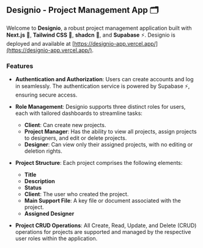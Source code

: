 ## Designio - Project Management App 🗂️

Welcome to **Designio**, a robust project management application built with **Next.js** 🚀, **Tailwind CSS** 🌊, **shadcn** 🎨, and **Supabase** ⚡️. Designio is deployed and available at [https://designio-app.vercel.app/](https://designio-app.vercel.app/).

### Features

- **Authentication and Authorization**: Users can create accounts and log in seamlessly. The authentication service is powered by Supabase ⚡️, ensuring secure access.

- **Role Management**: Designio supports three distinct roles for users, each with tailored dashboards to streamline tasks:
  - **Client**: Can create new projects.
  - **Project Manager**: Has the ability to view all projects, assign projects to designers, and edit or delete projects.
  - **Designer**: Can view only their assigned projects, with no editing or deletion rights.

- **Project Structure**: Each project comprises the following elements:
  - **Title**
  - **Description**
  - **Status**
  - **Client**: The user who created the project.
  - **Main Support File**: A key file or document associated with the project.
  - **Assigned Designer**

- **Project CRUD Operations**: All Create, Read, Update, and Delete (CRUD) operations for projects are supported and managed by the respective user roles within the application.